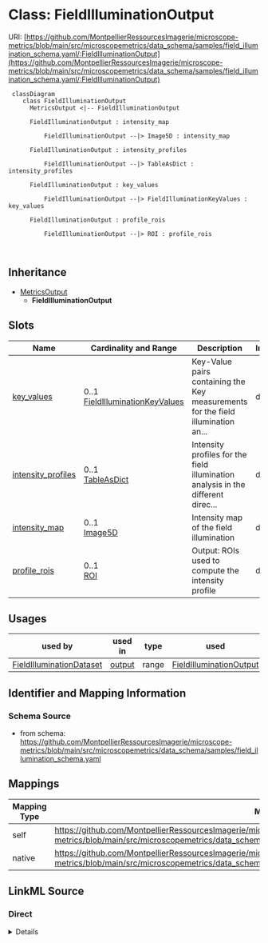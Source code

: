 # Class: FieldIlluminationOutput



URI: [https://github.com/MontpellierRessourcesImagerie/microscope-metrics/blob/main/src/microscopemetrics/data_schema/samples/field_illumination_schema.yaml/:FieldIlluminationOutput](https://github.com/MontpellierRessourcesImagerie/microscope-metrics/blob/main/src/microscopemetrics/data_schema/samples/field_illumination_schema.yaml/:FieldIlluminationOutput)




```mermaid
 classDiagram
    class FieldIlluminationOutput
      MetricsOutput <|-- FieldIlluminationOutput
      
      FieldIlluminationOutput : intensity_map
        
          FieldIlluminationOutput --|> Image5D : intensity_map
        
      FieldIlluminationOutput : intensity_profiles
        
          FieldIlluminationOutput --|> TableAsDict : intensity_profiles
        
      FieldIlluminationOutput : key_values
        
          FieldIlluminationOutput --|> FieldIlluminationKeyValues : key_values
        
      FieldIlluminationOutput : profile_rois
        
          FieldIlluminationOutput --|> ROI : profile_rois
        
      
```





## Inheritance
* [MetricsOutput](MetricsOutput.md)
    * **FieldIlluminationOutput**



## Slots

| Name | Cardinality and Range | Description | Inheritance |
| ---  | --- | --- | --- |
| [key_values](key_values.md) | 0..1 <br/> [FieldIlluminationKeyValues](FieldIlluminationKeyValues.md) | Key-Value pairs containing the Key measurements for the field illumination an... | direct |
| [intensity_profiles](intensity_profiles.md) | 0..1 <br/> [TableAsDict](TableAsDict.md) | Intensity profiles for the field illumination analysis in the different direc... | direct |
| [intensity_map](intensity_map.md) | 0..1 <br/> [Image5D](Image5D.md) | Intensity map of the field illumination | direct |
| [profile_rois](profile_rois.md) | 0..1 <br/> [ROI](ROI.md) | Output: ROIs used to compute the intensity profile | direct |





## Usages

| used by | used in | type | used |
| ---  | --- | --- | --- |
| [FieldIlluminationDataset](FieldIlluminationDataset.md) | [output](output.md) | range | [FieldIlluminationOutput](FieldIlluminationOutput.md) |






## Identifier and Mapping Information







### Schema Source


* from schema: https://github.com/MontpellierRessourcesImagerie/microscope-metrics/blob/main/src/microscopemetrics/data_schema/samples/field_illumination_schema.yaml





## Mappings

| Mapping Type | Mapped Value |
| ---  | ---  |
| self | https://github.com/MontpellierRessourcesImagerie/microscope-metrics/blob/main/src/microscopemetrics/data_schema/samples/field_illumination_schema.yaml/:FieldIlluminationOutput |
| native | https://github.com/MontpellierRessourcesImagerie/microscope-metrics/blob/main/src/microscopemetrics/data_schema/samples/field_illumination_schema.yaml/:FieldIlluminationOutput |





## LinkML Source

<!-- TODO: investigate https://stackoverflow.com/questions/37606292/how-to-create-tabbed-code-blocks-in-mkdocs-or-sphinx -->

### Direct

<details>
```yaml
name: FieldIlluminationOutput
from_schema: https://github.com/MontpellierRessourcesImagerie/microscope-metrics/blob/main/src/microscopemetrics/data_schema/samples/field_illumination_schema.yaml
is_a: MetricsOutput
attributes:
  key_values:
    name: key_values
    description: Key-Value pairs containing the Key measurements for the field illumination
      analysis
    from_schema: https://github.com/MontpellierRessourcesImagerie/microscope-metrics/blob/main/src/microscopemetrics/data_schema/samples/field_illumination_schema.yaml
    rank: 1000
    multivalued: false
    range: FieldIlluminationKeyValues
  intensity_profiles:
    name: intensity_profiles
    description: Intensity profiles for the field illumination analysis in the different
      directions
    from_schema: https://github.com/MontpellierRessourcesImagerie/microscope-metrics/blob/main/src/microscopemetrics/data_schema/samples/field_illumination_schema.yaml
    rank: 1000
    range: TableAsDict
  intensity_map:
    name: intensity_map
    description: Intensity map of the field illumination
    from_schema: https://github.com/MontpellierRessourcesImagerie/microscope-metrics/blob/main/src/microscopemetrics/data_schema/samples/field_illumination_schema.yaml
    rank: 1000
    multivalued: false
    range: Image5D
  profile_rois:
    name: profile_rois
    description: 'Output: ROIs used to compute the intensity profile'
    from_schema: https://github.com/MontpellierRessourcesImagerie/microscope-metrics/blob/main/src/microscopemetrics/data_schema/samples/field_illumination_schema.yaml
    rank: 1000
    multivalued: false
    range: ROI

```
</details>

### Induced

<details>
```yaml
name: FieldIlluminationOutput
from_schema: https://github.com/MontpellierRessourcesImagerie/microscope-metrics/blob/main/src/microscopemetrics/data_schema/samples/field_illumination_schema.yaml
is_a: MetricsOutput
attributes:
  key_values:
    name: key_values
    description: Key-Value pairs containing the Key measurements for the field illumination
      analysis
    from_schema: https://github.com/MontpellierRessourcesImagerie/microscope-metrics/blob/main/src/microscopemetrics/data_schema/samples/field_illumination_schema.yaml
    rank: 1000
    multivalued: false
    alias: key_values
    owner: FieldIlluminationOutput
    domain_of:
    - FieldIlluminationOutput
    range: FieldIlluminationKeyValues
  intensity_profiles:
    name: intensity_profiles
    description: Intensity profiles for the field illumination analysis in the different
      directions
    from_schema: https://github.com/MontpellierRessourcesImagerie/microscope-metrics/blob/main/src/microscopemetrics/data_schema/samples/field_illumination_schema.yaml
    rank: 1000
    alias: intensity_profiles
    owner: FieldIlluminationOutput
    domain_of:
    - FieldIlluminationOutput
    range: TableAsDict
  intensity_map:
    name: intensity_map
    description: Intensity map of the field illumination
    from_schema: https://github.com/MontpellierRessourcesImagerie/microscope-metrics/blob/main/src/microscopemetrics/data_schema/samples/field_illumination_schema.yaml
    rank: 1000
    multivalued: false
    alias: intensity_map
    owner: FieldIlluminationOutput
    domain_of:
    - FieldIlluminationOutput
    range: Image5D
  profile_rois:
    name: profile_rois
    description: 'Output: ROIs used to compute the intensity profile'
    from_schema: https://github.com/MontpellierRessourcesImagerie/microscope-metrics/blob/main/src/microscopemetrics/data_schema/samples/field_illumination_schema.yaml
    rank: 1000
    multivalued: false
    alias: profile_rois
    owner: FieldIlluminationOutput
    domain_of:
    - FieldIlluminationOutput
    range: ROI

```
</details>